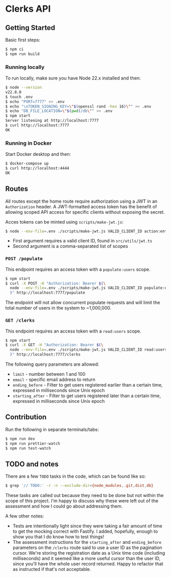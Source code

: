 # Clerks API

## Getting Started

Basic first steps:

```bash
$ npm ci
$ npm run build
```

### Running locally

To run locally, make sure you have Node 22.x installed and then:

```bash
$ node --version
v22.8.0
$ touch .env
$ echo "PORT=7777" >> .env
$ echo "\nTOKEN_SIGNING_KEY=\"$(openssl rand -hex 16)\"" >> .env
$ echo "DB_FILE_LOCATION=\"$(pwd)/db\"" >> .env
$ npm start
Server listening at http://localhost:7777
$ curl http://localhost:7777
OK
```

### Running in Docker

Start Docker desktop and then:

```bash
$ docker-compose up
$ curl http://localhost:4444
OK
```

## Routes

All routes except the home route require authorization using a JWT in an `Authorization` header. A JWT-formatted access token has the benefit of allowing scoped API access for specific clients without exposing the secret. 

Acces tokens can be minted using `scripts/make-jwt.js`:

```bash
$ node --env-file=.env ./scripts/make-jwt.js VALID_CLIENT_ID action:entity
```

- First argument requires a valid client ID, found in `src/utils/jwt.ts`
- Second argument is a comma-separated list of scopes

### `POST /populate`

This endpoint requires an access token with a `populate:users` scope.

```bash
$ npm start
$ curl -X POST -H "Authorization: Bearer $(\
  node --env-file=.env ./scripts/make-jwt.js VALID_CLIENT_ID populate:users \
  )" http://localhost:7777/populate
```

The endpoint will not allow concurrent populate requests and will limit the total number of users in the system to ~1,000,000.

### `GET /clerks`

This endpoint requires an access token with a `read:users` scope.

```bash
$ npm start
$ curl -X GET -H "Authorization: Bearer $(\
  node --env-file=.env ./scripts/make-jwt.js VALID_CLIENT_ID read:users \
  )" http://localhost:7777/clerks
```

The following query parameters are allowed:

- `limit` - number between 1 and 100
- `email` - specific email address to return
- `ending_before` - Filter to get users registered earlier than a certain time, expressed in milliseconds since Unix epoch 
- `starting_after` - Filter to get users registered later than a certain time, expressed in milliseconds since Unix epoch  

## Contribution

Run the following in separate terminals/tabs:

```bash
$ npm run dev
$ npm run prettier-watch
$ npm run test-watch
```

## TODO and notes

There are a few `TODO` tasks in the code, which can be found like so:

```bash
$ grep '// TODO:' -r -n --exclude-dir={node_modules,.git,dist,db} 
```

These tasks are called out because they need to be done but not within the scope of this project. I'm happy to discuss why these were left out of the assessment and how I could go about addressing them.

A few other notes:

- Tests are intentionally light since they were taking a fair amount of time to get the mocking correct with Fastify. I added, hopefully, enough to show you that I do know how to test things!
- The assessment instructions for the `starting_after` and `ending_before` parameters on the `/clerks` route said to use a user ID as the pagination cursor. We're storing the registration date as a Unix time code (including milliseconds) and it seemed like a more useful cursor than the user ID, since you'll have the whole user record returned. Happy to refactor that as instructed if that's not acceptable. 
